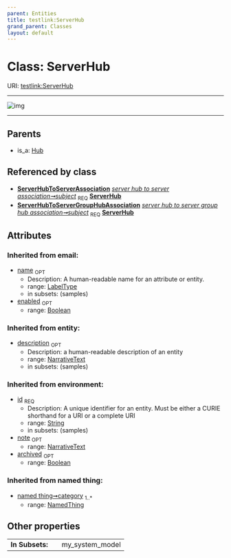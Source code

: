 ```yaml
---
parent: Entities
title: testlink:ServerHub
grand_parent: Classes
layout: default
---
```


# Class: ServerHub




URI: [testlink:ServerHub](https://w3id.org/testlink/vocab/ServerHub)


---

![img](http://yuml.me/diagram/nofunky;dir:TB/class/[ServerHubToServerGroupHubAssociation],[ServerHubToServerAssociation],[ServerHubToServerAssociation]-%20subject%201..1%3E[ServerHub%7Cid(i):string;name(i):label_type%20%3F;enabled(i):boolean%20%3F;archived(i):boolean%20%3F;description(i):narrative_text%20%3F;note(i):narrative_text%20%3F],[ServerHubToServerGroupHubAssociation]-%20subject%201..1%3E[ServerHub],[Hub]%5E-[ServerHub],[NamedThing],[Hub])

---


## Parents

 *  is_a: [Hub](Hub.md)

## Referenced by class

 *  **[ServerHubToServerAssociation](ServerHubToServerAssociation.md)** *[server hub to server association➞subject](server_hub_to_server_association_subject.md)*  <sub>REQ</sub>  **[ServerHub](ServerHub.md)**
 *  **[ServerHubToServerGroupHubAssociation](ServerHubToServerGroupHubAssociation.md)** *[server hub to server group hub association➞subject](server_hub_to_server_group_hub_association_subject.md)*  <sub>REQ</sub>  **[ServerHub](ServerHub.md)**

## Attributes


### Inherited from email:

 * [name](name.md)  <sub>OPT</sub>
    * Description: A human-readable name for an attribute or entity.
    * range: [LabelType](types/LabelType.md)
    * in subsets: (samples)
 * [enabled](enabled.md)  <sub>OPT</sub>
    * range: [Boolean](types/Boolean.md)

### Inherited from entity:

 * [description](description.md)  <sub>OPT</sub>
    * Description: a human-readable description of an entity
    * range: [NarrativeText](types/NarrativeText.md)
    * in subsets: (samples)

### Inherited from environment:

 * [id](id.md)  <sub>REQ</sub>
    * Description: A unique identifier for an entity. Must be either a CURIE shorthand for a URI or a complete URI
    * range: [String](types/String.md)
    * in subsets: (samples)
 * [note](note.md)  <sub>OPT</sub>
    * range: [NarrativeText](types/NarrativeText.md)
 * [archived](archived.md)  <sub>OPT</sub>
    * range: [Boolean](types/Boolean.md)

### Inherited from named thing:

 * [named thing➞category](named_thing_category.md)  <sub>1..*</sub>
    * range: [NamedThing](NamedThing.md)

## Other properties

|  |  |  |
| --- | --- | --- |
| **In Subsets:** | | my_system_model |

